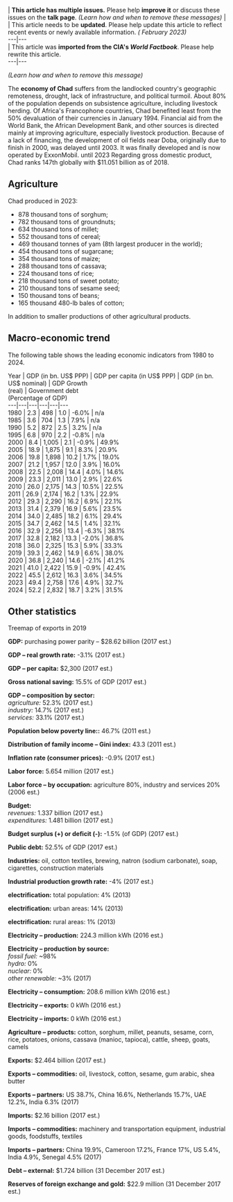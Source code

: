 | **This article has multiple issues.** Please help **improve it** or discuss these issues on the **talk page**. _(Learn how and when to remove these messages)_ | | This article needs to be **updated**. Please help update this article to reflect recent events or newly available information. _( February 2023)_  
---|---  
| This article was **imported from the CIA's _World Factbook_**. Please help
rewrite this article.  
---|---  
  
_(Learn how and when to remove this message)_  
  
The **economy of Chad** suffers from the landlocked country's geographic
remoteness, drought, lack of infrastructure, and political turmoil. About 80%
of the population depends on subsistence agriculture, including livestock
herding. Of Africa's Francophone countries, Chad benefited least from the 50%
devaluation of their currencies in January 1994. Financial aid from the World
Bank, the African Development Bank, and other sources is directed mainly at
improving agriculture, especially livestock production. Because of a lack of
financing, the development of oil fields near Doba, originally due to finish
in 2000, was delayed until 2003. It was finally developed and is now operated
by ExxonMobil. until 2023 Regarding gross domestic product, Chad ranks 147th
globally with $11.051 billion as of 2018.

## Agriculture

Chad produced in 2023:

  * 878 thousand tons of sorghum;
  * 782 thousand tons of groundnuts;
  * 634 thousand tons of millet;
  * 552 thousand tons of cereal;
  * 469 thousand tonnes of yam (8th largest producer in the world);
  * 454 thousand tons of sugarcane;
  * 354 thousand tons of maize;
  * 288 thousand tons of cassava;
  * 224 thousand tons of rice;
  * 218 thousand tons of sweet potato;
  * 210 thousand tons of sesame seed;
  * 150 thousand tons of beans;
  * 165 thousand 480-lb bales of cotton;

In addition to smaller productions of other agricultural products.

## Macro-economic trend

The following table shows the leading economic indicators from 1980 to 2024.

Year  | GDP (in bn. US$ PPP)  | GDP per capita (in US$ PPP)  | GDP (in bn. US$ nominal)  | GDP Growth  
(real)  | Government debt  
(Percentage of GDP)  
---|---|---|---|---|---  
1980  | 2.3  | 498  | 1.0  | -6.0%  | n/a   
1985  | 3.6  | 704  | 1.3  | 7.9%  | n/a   
1990  | 5.2  | 872  | 2.5  | 3.2%  | n/a   
1995  | 6.8  | 970  | 2.2  | -0.8%  | n/a   
2000  | 8.4  | 1,005  | 2.1  | -0.9%  | 49.9%   
2005  | 18.9  | 1,875  | 9.1  | 8.3%  | 20.9%   
2006  | 19.8  | 1,898  | 10.2  | 1.7%  | 19.0%   
2007  | 21.2  | 1,957  | 12.0  | 3.9%  | 16.0%   
2008  | 22.5  | 2,008  | 14.4  | 4.0%  | 14.6%   
2009  | 23.3  | 2,011  | 13.0  | 2.9%  | 22.6%   
2010  | 26.0  | 2,175  | 14.3  | 10.5%  | 22.5%   
2011  | 26.9  | 2,174  | 16.2  | 1.3%  | 22.9%   
2012  | 29.3  | 2,290  | 16.2  | 6.9%  | 22.1%   
2013  | 31.4  | 2,379  | 16.9  | 5.6%  | 23.5%   
2014  | 34.0  | 2,485  | 18.2  | 6.1%  | 29.4%   
2015  | 34.7  | 2,462  | 14.5  | 1.4%  | 32.1%   
2016  | 32.9  | 2,256  | 13.4  | -6.3%  | 38.1%   
2017  | 32.8  | 2,182  | 13.3  | -2.0%  | 36.8%   
2018  | 36.0  | 2,325  | 15.3  | 5.9%  | 33.3%   
2019  | 39.3  | 2,462  | 14.9  | 6.6%  | 38.0%   
2020  | 36.8  | 2,240  | 14.6  | -2.1%  | 41.2%   
2021  | 41.0  | 2,422  | 15.9  | -0.9%  | 42.4%   
2022  | 45.5  | 2,612  | 16.3  | 3.6%  | 34.5%   
2023  | 49.4  | 2,758  | 17.6  | 4.9%  | 32.7%   
2024  | 52.2  | 2,832  | 18.7  | 3.2%  | 31.5%   
  
## Other statistics

Treemap of exports in 2019

**GDP:** purchasing power parity – $28.62 billion (2017 est.)

**GDP – real growth rate:** -3.1% (2017 est.)

**GDP – per capita:** $2,300 (2017 est.)

**Gross national saving:** 15.5% of GDP (2017 est.)

**GDP – composition by sector:**  
_agriculture:_ 52.3% (2017 est.)  
_industry:_ 14.7% (2017 est.)  
_services:_ 33.1% (2017 est.)

**Population below poverty line::** 46.7% (2011 est.)

**Distribution of family income – Gini index:** 43.3 (2011 est.)

**Inflation rate (consumer prices):** -0.9% (2017 est.)

**Labor force:** 5.654 million (2017 est.)

**Labor force – by occupation:** agriculture 80%, industry and services 20%
(2006 est.)

**Budget:**  
_revenues:_ 1.337 billion (2017 est.)  
_expenditures:_ 1.481 billion (2017 est.)

**Budget surplus (+) or deficit (-):** -1.5% (of GDP) (2017 est.)

**Public debt:** 52.5% of GDP (2017 est.)

**Industries:** oil, cotton textiles, brewing, natron (sodium carbonate),
soap, cigarettes, construction materials

**Industrial production growth rate:** -4% (2017 est.)

**electrification:** total population: 4% (2013)

**electrification:** urban areas: 14% (2013)

**electrification:** rural areas: 1% (2013)

**Electricity – production:** 224.3 million kWh (2016 est.)

**Electricity – production by source:**  
_fossil fuel:_ ~98%  
_hydro:_ 0%  
_nuclear:_ 0%  
_other renewable:_ ~3% (2017)

**Electricity – consumption:** 208.6 million kWh (2016 est.)

**Electricity – exports:** 0 kWh (2016 est.)

**Electricity – imports:** 0 kWh (2016 est.)

**Agriculture – products:** cotton, sorghum, millet, peanuts, sesame, corn,
rice, potatoes, onions, cassava (manioc, tapioca), cattle, sheep, goats,
camels

**Exports:** $2.464 billion (2017 est.)

**Exports – commodities:** oil, livestock, cotton, sesame, gum arabic, shea
butter

**Exports – partners:** US 38.7%, China 16.6%, Netherlands 15.7%, UAE 12.2%,
India 6.3% (2017)

**Imports:** $2.16 billion (2017 est.)

**Imports – commodities:** machinery and transportation equipment, industrial
goods, foodstuffs, textiles

**Imports – partners:** China 19.9%, Cameroon 17.2%, France 17%, US 5.4%,
India 4.9%, Senegal 4.5% (2017)

**Debt – external:** $1.724 billion (31 December 2017 est.)

**Reserves of foreign exchange and gold:** $22.9 million (31 December 2017
est.)